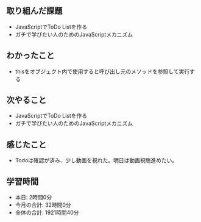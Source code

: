 ## 取り組んだ課題
- JavaScriptでToDo Listを作る
- ガチで学びたい人のためのJavaScriptメカニズム
## わかったこと
- thisをオブジェクト内で使用すると呼び出し元のメソッドを参照して実行する
## 次やること
- JavaScriptでToDo Listを作る
- ガチで学びたい人のためのJavaScriptメカニズム
## 感じたこと
- Todoは確認が済み、少し動画を視れた。明日は動画視聴進めたい。
## 学習時間
- 本日: 2時間0分
- 今月の合計: 32時間0分
- 全体の合計: 1921時間40分

